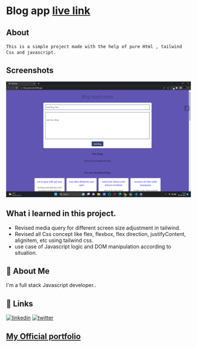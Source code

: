 
# Blog app [live link](https://blog-javascript.netlify.app/)

## About 
    This is a simple project made with the help of pure Html , tailwind Css and javascript.

## Screenshots

![App Screenshot](./screenshot/Screenshot%20(53).png)


## What i learned in this project.
- Revised media query for different screen size adjustment in tailwind.
- Revised all Css concept like  flex, flexbox, flex direction, justifyContent, alignitem, etc using tailwind css.
- use case of  Javascript logic and DOM manipulation according to situation.



## 🚀 About Me
I'm a full stack Javascript developer..


## 🔗 Links

[![linkedin](https://img.shields.io/badge/linkedin-0A66C2?style=for-the-badge&logo=linkedin&logoColor=white)](https://www.linkedin.com/in/roshan-guragain-guragain-747aa4245/)
[![twitter](https://img.shields.io/badge/twitter-1DA1F2?style=for-the-badge&logo=twitter&logoColor=white)](https://twitter.com/RoshanGuragain3)


##  [My Official portfolio](https://portfolio-roshan.netlify.app/)




